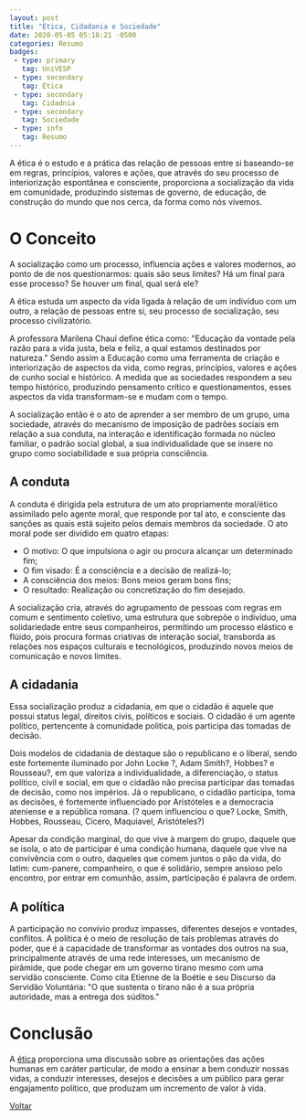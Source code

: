 ```yaml
---
layout: post
title: "Ética, Cidadania e Sociedade"
date: 2020-05-05 05:18:21 -0500
categories: Resumo
badges:
 - type: primary
   tag: UniVESP
 - type: secondary
   tag: Ética
 - type: secondary
   tag: Cidadnia
 - type: secondary
   tag: Sociedade
 - type: info
   tag: Resumo
---
```



A ética é o estudo e a prática das relação de pessoas entre si baseando-se em regras, princípios, valores e ações, que através do seu processo de interiorização espontânea e consciente, proporciona a socialização da vida em comunidade, produzindo sistemas de governo, de educação, de construção do mundo que nos cerca, da forma como nós vivemos.

<!--more-->


# O Conceito

A socialização como um processo, influencia ações e valores modernos, ao ponto de de nos questionarmos: quais são seus limites? Há um final para esse processo? Se houver um final, qual será ele?

A ética estuda um aspecto da vida ligada à relação de um indivíduo com um outro, a relação de pessoas entre si, seu processo de socialização, seu processo civilizatório.

A professora Marilena Chauí define ética como: "Educação da vontade pela razão para a vida justa, bela e feliz, a qual estamos destinados por natureza." Sendo assim a Educação como uma ferramenta de criação e interiorização de aspectos da vida, como regras, princípios, valores e ações de cunho social e histórico.  A medida que as sociedades respondem a seu tempo histórico,  produzindo pensamento crítico e questionamentos, esses aspectos da vida transformam-se e mudam com o tempo.

A socialização então é o ato de aprender a ser membro de um grupo, uma sociedade, através do mecanismo de imposição de padrões sociais em relação a sua conduta,  na interação e identificação formada no núcleo familiar, o padrão social global, a sua individualidade que se insere no grupo como sociabilidade e sua própria consciência.

## A conduta

A conduta é dirigida pela estrutura de um ato propriamente moral/ético assimilado pelo agente moral, que responde por tal ato, e consciente das sanções as quais está sujeito pelos demais membros da sociedade. O ato moral pode ser dividido em quatro etapas:
* O motivo: O que impulsiona o agir ou procura alcançar um determinado fim;
* O fim visado: É a consciência e a decisão de realizá-lo;
* A consciência dos meios: Bons meios geram bons fins;
* O resultado: Realização ou concretização do fim desejado.

A socialização cria, através do agrupamento de pessoas com regras em comum e sentimento coletivo, uma estrutura que sobrepõe o indivíduo, uma solidariedade entre seus companheiros, permitindo um processo elástico e flúido,  pois procura formas criativas de interação social, transborda as relações nos espaços culturais e tecnológicos, produzindo novos meios de comunicação e novos limites.

## A cidadania

Essa socialização produz a cidadania, em que o cidadão é aquele que possui status legal, direitos civis, políticos e sociais. O cidadão é um agente político, pertencente à comunidade politica, pois participa das tomadas de decisão.

Dois modelos de cidadania de destaque são o republicano e o liberal, sendo este fortemente iluminado por John Locke ?, Adam Smith?, Hobbes? e Rousseau?, em que valoriza a individualidade, a diferenciação, o status político, civil e social, em que o cidadão não precisa participar das tomadas de decisão, como nos impérios. Já o republicano, o cidadão participa, toma as decisões,  é fortemente influenciado por Aristóteles e a democracia ateniense e a república romana. (? quem influenciou o que? Locke, Smith, Hobbes, Rousseau, Cícero, Maquiavel, Aristóteles?)


Apesar da condição marginal, do que vive à margem do grupo, daquele que se isola,
o ato de participar é uma condição humana,  daquele que vive na convivência com o outro, daqueles que comem juntos o pão da vida, do latim: cum-panere, companheiro, o que é solidário, sempre ansioso pelo encontro, por entrar em comunhão, assim, participação é palavra de ordem.

## A política

A participação no convívio produz impasses, diferentes desejos e vontades, conflitos. A política é o meio de resolução de tais problemas através do poder, que é a capacidade de transformar as vontades dos outros na sua, principalmente através de uma rede interesses, um mecanismo de pirâmide, que pode chegar em um governo tirano mesmo com uma servidão consciente. Como cita Etienne de la Boétie e seu Discurso da Servidão Voluntária: "O que sustenta o tirano não é a sua própria autoridade, mas a entrega dos súditos."


# Conclusão

A [ética][etica-wiki] proporciona uma discussão sobre as orientações das ações humanas em caráter particular, de modo a ensinar a bem conduzir nossas vidas, a conduzir interesses, desejos e decisões a um público para gerar engajamento político, que produzam um incremento de valor à vida.

[etica-wiki]: https://pt.wikipedia.org/wiki/%C3%89tica


[Voltar]({{site.baseurl}}/docs/educacao)